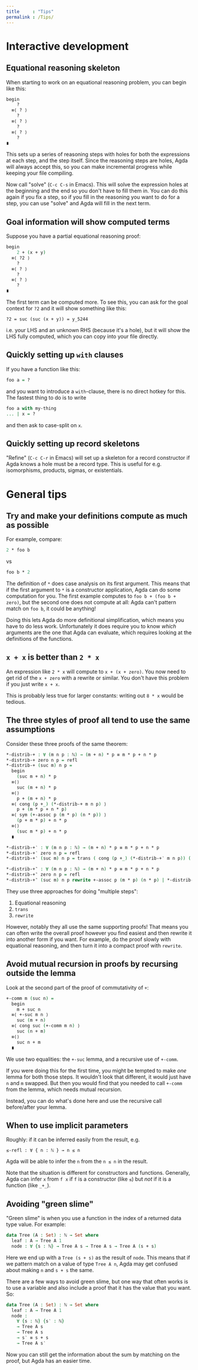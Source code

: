 ```yaml
---
title     : "Tips"
permalink : /Tips/
---
```


# Interactive development 

## Equational reasoning skeleton

When starting to work on an equational reasoning problem, you can begin like this:
```agda
begin
    ?
  ≡⟨ ? ⟩
    ?
  ≡⟨ ? ⟩
    ?
  ≡⟨ ? ⟩
    ?
∎
```

This sets up a series of reasoning steps with holes for both the expressions at each step, and the step itself. 
Since the reasoning steps are holes, Agda will always accept this, so you can make incremental progress while keeping your file compiling.

Now call "solve" (`C-c C-s` in Emacs).
This will solve the expression holes at the beginning and the end so you don't have to fill them in.
You can do this again if you fix a step, so if you fill in the reasoning you want to do for a step, you can use "solve" and Agda will fill in the next term.

## Goal information will show computed terms

Suppose you have a partial equational reasoning proof:
```agda
begin
    2 + (x + y)
  ≡⟨ ?2 ⟩
    ?
  ≡⟨ ? ⟩
    ?
  ≡⟨ ? ⟩
    ?
∎
```

The first term can be computed more.
To see this, you can ask for the goal context for `?2` and it will show something like this:
```
?2 = suc (suc (x + y)) = y_5244
```
i.e. your LHS and an unknown RHS (because it's a hole), but it will show the LHS fully computed, which you can copy into your file directly.

## Quickly setting up `with` clauses

If you have a function like this:
```agda
foo a = ?
```
and you want to introduce a `with`-clause, there is no direct hotkey for this. 
The fastest thing to do is to write
```agda
foo a with my-thing
... | x = ?
```
and then ask to case-split on `x`.

## Quickly setting up record skeletons

"Refine" (`C-c C-r` in Emacs) will set up a skeleton for a record constructor if Agda knows a hole must be a record type.
This is useful for e.g. isomorphisms, products, sigmas, or existentials.

# General tips

## Try and make your definitions compute as much as possible

For example, compare:
```agda
2 * foo b
```
vs
```agda
foo b * 2 
```

The definition of `*` does case analysis on its first argument.
This means that if the first argument to `*` is a constructor application, Agda can do some computation for you. 
The first example computes to `foo b + (foo b + zero)`, but the second one does not compute at all: Agda can't pattern match on `foo b`, it could be anything!

Doing this lets Agda do more definitional simplification, which means you have to do less work.
Unfortunately it does require you to know _which_ arguments are the one that Agda can evaluate, which requires looking at the definitions of the functions.

## `x + x` is better than `2 * x`

An expression like `2 * x` will compute to `x + (x + zero)`.
You now need to get rid of the `x + zero` with a rewrite or similar.
You don't have this problem if you just write `x + x`.

This is probably less true for larger constants: writing out `8 * x` would be tedious.

## The three styles of proof all tend to use the same assumptions

Consider these three proofs of the same theorem:
```agda
*-distrib-+ : ∀ (m n p : ℕ) → (m + n) * p ≡ m * p + n * p
*-distrib-+ zero n p = refl
*-distrib-+ (suc m) n p =
  begin
    (suc m + n) * p
  ≡⟨⟩
    suc (m + n) * p
  ≡⟨⟩
    p + (m + n) * p
  ≡⟨ cong (p +_) (*-distrib-+ m n p) ⟩
    p + (m * p + n * p)
  ≡⟨ sym (+-assoc p (m * p) (n * p)) ⟩
    (p + m * p) + n * p
  ≡⟨⟩
    (suc m * p) + n * p
  ∎

*-distrib-+‵ : ∀ (m n p : ℕ) → (m + n) * p ≡ m * p + n * p
*-distrib-+‵ zero n p = refl
*-distrib-+‵ (suc m) n p = trans ( cong (p +_) (*-distrib-+‵ m n p)) ( sym ( +-assoc p (m * p) (n * p)))

*-distrib-+‶ : ∀ (m n p : ℕ) → (m + n) * p ≡ m * p + n * p
*-distrib-+‶ zero n p = refl
*-distrib-+‶ (suc m) n p rewrite +-assoc p (m * p) (n * p) | *-distrib-+‶ m n p = refl
```

They use three approaches for doing "multiple steps":
1. Equational reasoning
2. `trans`
3. `rewrite`

However, notably they all use the same supporting proofs!
That means you can often write the overall proof however you find easiest and then rewrite it into another form if you want.
For example, do the proof slowly with equational reasoning, and then turn it into a compact proof with `rewrite`.

## Avoid mutual recursion in proofs by recursing outside the lemma

Look at the second part of the proof of commutativity of `+`:
```agda
+-comm m (suc n) =
  begin
    m + suc n
  ≡⟨ +-suc m n ⟩
    suc (m + n)
  ≡⟨ cong suc (+-comm m n) ⟩
    suc (n + m)
  ≡⟨⟩
    suc n + m
  ∎
```
We use two equalities: the `+-suc` lemma, and a recursive use of `+-comm`.

If you were doing this for the first time, you might be tempted to make _one_ lemma for both those steps.
It wouldn't look that different, it would just have `n` and `m` swapped.
But then you would find that you needed to call `+-comm` from the lemma, which needs mutual recursion.

Instead, you can do what's done here and use the recursive call before/after your lemma.

## When to use implicit parameters

Roughly: if it can be inferred easily from the result, e.g.
```
≤-refl : ∀ { n : ℕ } → n ≤ n
```
Agda will be able to infer the `n` from the `n ≤ n` in the result.

Note that the situation is different for constructors and functions.
Generally, Agda can infer `x` from `f x` if `f` is a constructor (like `≤`) but _not_ if it is a function (like `_+_`).

## Avoiding "green slime"

"Green slime" is when you use a function in the index of a returned data type value.
For example:
```agda
data Tree (A : Set) : ℕ → Set where
  leaf : A → Tree A 1
  node : ∀ {s : ℕ} → Tree A s → Tree A s → Tree A (s + s)
```
Here we end up with a `Tree (s + s)` as the result of `node`.
This means that if we pattern match on a value of type `Tree A n`, Agda may get confused about making `n` and `s + s` the same.

There are a few ways to avoid green slime, but one way that often works is to use a variable and also include a proof that it has the value that you want. So:

```agda
data Tree (A : Set) : ℕ → Set where
  leaf : A → Tree A 1
  node : 
    ∀ {s : ℕ} {s‵ : ℕ}
    → Tree A s 
    → Tree A s 
    → s‵ ≡ s + s
    → Tree A s‵
```

Now you can still get the information about the sum by matching on the proof, but Agda has an easier time.

